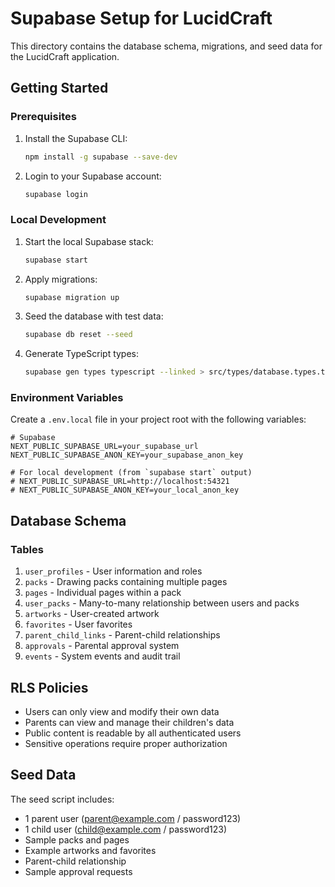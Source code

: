 # Supabase Setup for LucidCraft

This directory contains the database schema, migrations, and seed data for the LucidCraft application.

## Getting Started

### Prerequisites

1. Install the Supabase CLI:
   ```bash
   npm install -g supabase --save-dev
   ```

2. Login to your Supabase account:
   ```bash
   supabase login
   ```

### Local Development

1. Start the local Supabase stack:
   ```bash
   supabase start
   ```

2. Apply migrations:
   ```bash
   supabase migration up
   ```

3. Seed the database with test data:
   ```bash
   supabase db reset --seed
   ```

4. Generate TypeScript types:
   ```bash
   supabase gen types typescript --linked > src/types/database.types.ts
   ```

### Environment Variables

Create a `.env.local` file in your project root with the following variables:

```env
# Supabase
NEXT_PUBLIC_SUPABASE_URL=your_supabase_url
NEXT_PUBLIC_SUPABASE_ANON_KEY=your_supabase_anon_key

# For local development (from `supabase start` output)
# NEXT_PUBLIC_SUPABASE_URL=http://localhost:54321
# NEXT_PUBLIC_SUPABASE_ANON_KEY=your_local_anon_key
```

## Database Schema

### Tables

1. `user_profiles` - User information and roles
2. `packs` - Drawing packs containing multiple pages
3. `pages` - Individual pages within a pack
4. `user_packs` - Many-to-many relationship between users and packs
5. `artworks` - User-created artwork
6. `favorites` - User favorites
7. `parent_child_links` - Parent-child relationships
8. `approvals` - Parental approval system
9. `events` - System events and audit trail

## RLS Policies

- Users can only view and modify their own data
- Parents can view and manage their children's data
- Public content is readable by all authenticated users
- Sensitive operations require proper authorization

## Seed Data

The seed script includes:
- 1 parent user (parent@example.com / password123)
- 1 child user (child@example.com / password123)
- Sample packs and pages
- Example artworks and favorites
- Parent-child relationship
- Sample approval requests
